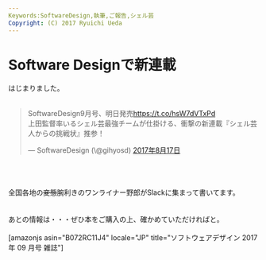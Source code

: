 ```yaml
---
Keywords:SoftwareDesign,執筆,ご報告,シェル芸
Copyright: (C) 2017 Ryuichi Ueda
---
```


# Software Designで新連載
はじまりました。<br />
<br />
<blockquote class="twitter-tweet" data-lang="ja"><p lang="ja" dir="ltr">SoftwareDesign9月号、明日発売<a href="https://t.co/hsW7dVTxPd">https://t.co/hsW7dVTxPd</a><br>上田監督率いるシェル芸最強チームが仕掛ける、衝撃の新連載『シェル芸人からの挑戦状』推参！</p>&mdash; SoftwareDesign (\@gihyosd) <a href="https://twitter.com/gihyosd/status/898062022914461696">2017年8月17日</a></blockquote> <script async src="//platform.twitter.com/widgets.js" charset="utf-8"></script><br />
<br />
<br />
全国各地の<del datetime="2017-08-17T22:23:51+00:00">変態</del>腕利きのワンライナー野郎がSlackに集まって書いてます。<br />
<br />
<br />
あとの情報は・・・ぜひ本をご購入の上、確かめていただければと。<br />
<br />
[amazonjs asin="B072RC11J4" locale="JP" title="ソフトウェアデザイン 2017年 09 月号 雑誌"]<br />
<br />

